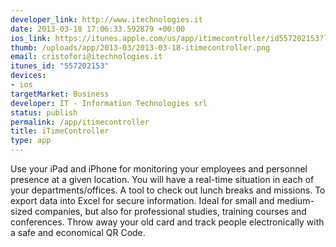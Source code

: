 ```yaml
--- 
developer_link: http://www.itechnologies.it
date: 2013-03-18 17:06:33.592879 +00:00
ios_link: https://itunes.apple.com/us/app/itimecontroller/id557202153?l=it&ls=1%26mt=8
thumb: /uploads/app/2013-03/2013-03-18-itimecontroller.png
email: cristofori@itechnologies.it
itunes_id: "557202153"
devices: 
- ios
targetMarket: Business
developer: IT - Information Technologies srl
status: publish
permalink: /app/itimecontroller
title: iTimeController
type: app
---
```


Use your  iPad and iPhone for monitoring your employees and personnel presence at a given location. You will have a real-time situation in each of your departments/offices. A tool to check out lunch breaks and missions. To export data into Excel for secure information. Ideal for small and medium-sized companies, but also for professional studies, training courses and conferences. Throw away your old card and track people electronically with a safe and economical QR Code.
